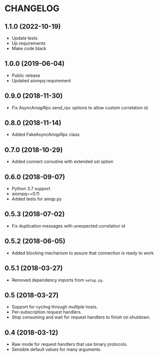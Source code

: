 CHANGELOG
=========

1.1.0 (2022-10-19)
------------------
- Update tests
- Up requirements
- Make code black

1.0.0 (2019-06-04)
------------------

- Public release
- Updated aiompq requirement

0.9.0 (2018-11-30)
------------------

- Fix AsyncAmqpRpc.send_rpc options to allow custom correlation id.

0.8.0 (2018-11-14)
------------------

- Added FakeAsyncAmqpRpc class

0.7.0 (2018-10-29)
------------------

- Added connect coroutine with extended ssl option


0.6.0 (2018-09-07)
------------------

- Python 3.7 support
- aiompq==0.11
- Added tests for amqp.py

0.5.3 (2018-07-02)
------------------

- Fix duplication messages with unexpected correlation id  

0.5.2 (2018-06-05)
------------------

- Added blocking mechanism to assure that connection is ready to work

0.5.1 (2018-03-27)
------------------

- Removed dependency imports from `setup.py`.

0.5 (2018-03-27)
----------------

- Support for cycling through multiple hosts.
- Per-subscription request handlers.
- Stop consuming and wait for request handlers to finish on shutdown.

0.4 (2018-03-12)
----------------

- Raw mode for request handlers that use binary protocols.
- Sensible default values for many arguments.
